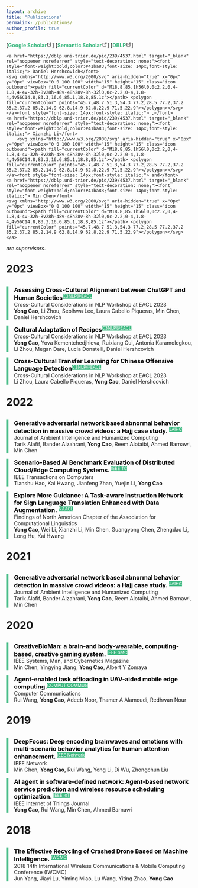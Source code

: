```yaml
---
layout: archive
title: "Publications"
permalink: /publications/
author_profile: true
---
```


<style>
  h1 {
    margin-top: 30px;
    margin-bottom: 30px;
  }
</style>

[<a href="https://scholar.google.com.hk/citations?user=-v8WGmQAAAAJ&hl=zh-CN&amp;view_op=list_works&amp;sortby=pubdate" target="_blank" rel="noopener noreferrer" style="text-decoration: none;"><font style="font-weight:bold;color:#41ba83;font-style: normal;">Google Scholar</font><svg xmlns="http://www.w3.org/2000/svg" aria-hidden="true" x="0px" y="0px" viewBox="0 0 100 100" width="15" height="15" class="icon outbound"><path fill="currentColor" d="M18.8,85.1h56l0,0c2.2,0,4-1.8,4-4v-32h-8v28h-48v-48h28v-8h-32l0,0c-2.2,0-4,1.8-4,4v56C14.8,83.3,16.6,85.1,18.8,85.1z"></path> <polygon fill="currentColor" points="45.7,48.7 51.3,54.3 77.2,28.5 77.2,37.2 85.2,37.2 85.2,14.9 62.8,14.9 62.8,22.9 71.5,22.9"></polygon></svg></a>]
[<a href="https://www.semanticscholar.org/author/Yong-Cao/2112402733" target="_blank" rel="noopener noreferrer" style="text-decoration: none;"><font style="font-weight:bold;color:#41ba83;font-style: normal;">Semantic Scholar</font><svg xmlns="http://www.w3.org/2000/svg" aria-hidden="true" x="0px" y="0px" viewBox="0 0 100 100" width="15" height="15" class="icon outbound"><path fill="currentColor" d="M18.8,85.1h56l0,0c2.2,0,4-1.8,4-4v-32h-8v28h-48v-48h28v-8h-32l0,0c-2.2,0-4,1.8-4,4v56C14.8,83.3,16.6,85.1,18.8,85.1z"></path> <polygon fill="currentColor" points="45.7,48.7 51.3,54.3 77.2,28.5 77.2,37.2 85.2,37.2 85.2,14.9 62.8,14.9 62.8,22.9 71.5,22.9"></polygon></svg></a>]
[<a href="https://orcid.org/0000-0002-3889-0382" target="_blank" rel="noopener noreferrer" style="text-decoration: none;"><font style="font-weight:bold;color:#41ba83;font-style: normal;">DBLP</font><svg xmlns="http://www.w3.org/2000/svg" aria-hidden="true" x="0px" y="0px" viewBox="0 0 100 100" width="15" height="15" class="icon outbound"><path fill="currentColor" d="M18.8,85.1h56l0,0c2.2,0,4-1.8,4-4v-32h-8v28h-48v-48h28v-8h-32l0,0c-2.2,0-4,1.8-4,4v56C14.8,83.3,16.6,85.1,18.8,85.1z"></path> <polygon fill="currentColor" points="45.7,48.7 51.3,54.3 77.2,28.5 77.2,37.2 85.2,37.2 85.2,14.9 62.8,14.9 62.8,22.9 71.5,22.9"></polygon></svg></a>]

<p>

    <a href="https://dblp.uni-trier.de/pid/239/4537.html" target="_blank" rel="noopener noreferrer" style="text-decoration: none;"><font style="font-weight:bold;color:#41ba83;font-size: 14px;font-style: italic;"> Daniel Hershcovich</font>
    <svg xmlns="http://www.w3.org/2000/svg" aria-hidden="true" x="0px" y="0px" viewBox="0 0 100 100" width="15" height="15" class="icon outbound"><path fill="currentColor" d="M18.8,85.1h56l0,0c2.2,0,4-1.8,4-4v-32h-8v28h-48v-48h28v-8h-32l0,0c-2.2,0-4,1.8-4,4v56C14.8,83.3,16.6,85.1,18.8,85.1z"></path> <polygon fill="currentColor" points="45.7,48.7 51.3,54.3 77.2,28.5 77.2,37.2 85.2,37.2 85.2,14.9 62.8,14.9 62.8,22.9 71.5,22.9"></polygon></svg></a><font style="font-size: 14px;font-style: italic;"> ,</font>
    <a href="https://dblp.uni-trier.de/pid/239/4537.html" target="_blank" rel="noopener noreferrer" style="text-decoration: none;"><font style="font-weight:bold;color:#41ba83;font-size: 14px;font-style: italic;"> Xianzhi Li</font>
        <svg xmlns="http://www.w3.org/2000/svg" aria-hidden="true" x="0px" y="0px" viewBox="0 0 100 100" width="15" height="15" class="icon outbound"><path fill="currentColor" d="M18.8,85.1h56l0,0c2.2,0,4-1.8,4-4v-32h-8v28h-48v-48h28v-8h-32l0,0c-2.2,0-4,1.8-4,4v56C14.8,83.3,16.6,85.1,18.8,85.1z"></path> <polygon fill="currentColor" points="45.7,48.7 51.3,54.3 77.2,28.5 77.2,37.2 85.2,37.2 85.2,14.9 62.8,14.9 62.8,22.9 71.5,22.9"></polygon></svg></a><font style="font-size: 14px;font-style: italic;"> and</font>
    <a href="https://dblp.uni-trier.de/pid/239/4537.html" target="_blank" rel="noopener noreferrer" style="text-decoration: none;"><font style="font-weight:bold;color:#41ba83;font-size: 14px;font-style: italic;"> Min Chen</font>
    <svg xmlns="http://www.w3.org/2000/svg" aria-hidden="true" x="0px" y="0px" viewBox="0 0 100 100" width="15" height="15" class="icon outbound"><path fill="currentColor" d="M18.8,85.1h56l0,0c2.2,0,4-1.8,4-4v-32h-8v28h-48v-48h28v-8h-32l0,0c-2.2,0-4,1.8-4,4v56C14.8,83.3,16.6,85.1,18.8,85.1z"></path> <polygon fill="currentColor" points="45.7,48.7 51.3,54.3 77.2,28.5 77.2,37.2 85.2,37.2 85.2,14.9 62.8,14.9 62.8,22.9 71.5,22.9"></polygon></svg></a>

<font style="font-size: 14px;font-style: italic;">are supervisors.<br></font>

<h1>2023</h1>

<div style="border-left: 6px solid #41ba83; padding-left: 15px;">
<a href="https://sites.google.com/view/c3nlp" style="text-decoration: none;"><font style="margin: 0;font-weight: bold;font-style: normal;color: black;font-size: 16px;">Assessing Cross-Cultural Alignment between ChatGPT and Human Societies</font></a><sup><font style="color: white;background: #41ba83">C3NLP@EACL</font></sup><br>
<font style="margin: 0;font-size: 14px;">Cross-Cultural Considerations in NLP Workshop at EACL 2023<br></font>
<font style="margin: 0;font-size: 14px;"><b>Yong Cao</b>, Li Zhou, Seolhwa Lee, Laura Cabello Piqueras, Min Chen, Daniel Hershcovich</font>
</div>

<p>

<div style="border-left: 6px solid #41ba83; padding-left: 15px;">
<a href="https://sites.google.com/view/c3nlp" style="text-decoration: none;"><font style="font-weight: bold;font-style: normal;color: black;font-size: 16px;">Cultural Adaptation of Recipes</font></a><sup><font style="color: white;background: #41ba83">C3NLP@EACL</font></sup><br>
<font style="font-size: 14px;">Cross-Cultural Considerations in NLP Workshop at EACL 2023<br></font>
<font style="font-size: 14px;"><b>Yong Cao</b>, Yova Kementchedjhieva, Ruixiang Cui, Antonia Karamolegkou, Li Zhou, Megan Dare, Lucia Donatelli, Daniel Hershcovich</font>
</div>

<p>

<div style="border-left: 6px solid #41ba83; padding-left: 15px;">
<a href="https://sites.google.com/view/c3nlp" style="text-decoration: none;"><font style="font-weight: bold;font-style: normal;color: black;font-size: 16px;">Cross-Cultural Transfer Learning for Chinese Offensive Language Detection</font></a><sup><font style="color: white;background: #41ba83">C3NLP@EACL</font></sup><br>
<font style="font-size: 14px;">Cross-Cultural Considerations in NLP Workshop at EACL 2023<br></font>
<font style="font-size: 14px;">Li Zhou, Laura Cabello Piqueras, <b>Yong Cao</b>, Daniel Hershcovich</font>
</div>

<h1>2022</h1>

<div style="border-left: 6px solid #41ba83; padding-left: 15px;">
<a href="https://link.springer.com/article/10.1007/s12652-021-03323-5" style="text-decoration: none;"><font style="font-weight: bold;font-style: normal;color: black;font-size: 16px;">Generative adversarial network based abnormal behavior detection in massive crowd videos: a Hajj case study.</font> </a><sup><font style="color: white;background: #41ba83">JAIHC</font></sup><br>
<font style="font-size: 14px;">Journal of Ambient Intelligence and Humanized Computing<br></font>
<font style="font-size: 14px;">Tarik Alafif, Bander Alzahrani, <b>Yong Cao</b>, Reem Alotaibi, Ahmed Barnawi, Min Chen</font>
</div>

<p>

<div style="border-left: 6px solid #41ba83; padding-left: 15px;">
<a href="https://ieeexplore.ieee.org/abstract/document/9779956" style="text-decoration: none;"><font style="font-weight: bold;font-style: normal;color: black;font-size: 16px;">Scenario-Based AI Benchmark Evaluation of Distributed Cloud/Edge Computing Systems.</font> </a><sup><font style="color: white;background: #41ba83">IEEE TC</font></sup><br>
<font style="font-size: 14px;">IEEE Transactions on Computers<br></font>
<font style="font-size: 14px;">Tianshu Hao, Kai Hwang, Jianfeng Zhan, Yuejin Li, <b>Yong Cao</b></font>
</div>

<p>

<div style="border-left: 6px solid #41ba83; padding-left: 15px;">
<a href="https://arxiv.org/abs/2204.05953" style="text-decoration: none;"><font style="font-weight: bold;font-style: normal;color: black;font-size: 16px;">Explore More Guidance: A Task-aware Instruction Network for Sign Language Translation Enhanced with Data Augmentation.</font> </a><sup><font style="color: white;background: #41ba83">NAACL</font></sup><br>
<font style="font-size: 14px;">Findings of North American Chapter of the Association for Computational Linguistics<br></font>
<font style="font-size: 14px;"><b>Yong Cao</b>, Wei Li, Xianzhi Li, Min Chen, Guangyong Chen, Zhengdao Li, Long Hu, Kai Hwang</font>
</div>

<h1>2021</h1>

<div style="border-left: 6px solid #41ba83; padding-left: 15px;">
<a href="https://link.springer.com/article/10.1007/s12652-021-03323-5" style="text-decoration: none;"><font style="font-weight: bold;font-style: normal;color: black;font-size: 16px;">Generative adversarial network based abnormal behavior detection in massive crowd videos: a Hajj case study.</font> </a><sup><font style="color: white;background: #41ba83">JAIHC</font></sup><br>
<font style="font-size: 14px;">Journal of Ambient Intelligence and Humanized Computing<br></font>
<font style="font-size: 14px;">Tarik Alafif, Bander Alzahrani, <b>Yong Cao</b>, Reem Alotaibi, Ahmed Barnawi, Min Chen</font>
</div>

<h1>2020</h1>

<div style="border-left: 6px solid #41ba83; padding-left: 15px;">
<a href="https://ieeexplore.ieee.org/abstract/document/8961340" style="text-decoration: none;"><font style="font-weight: bold;font-style: normal;color: black;font-size: 16px;">CreativeBioMan: a brain-and body-wearable, computing-based, creative gaming system.</font> </a><sup><font style="color: white;background: #41ba83">IEEE SMC</font></sup> <br>
<font style="font-size: 14px;">IEEE Systems, Man, and Cybernetics Magazine<br></font>
<font style="font-size: 14px;">Min Chen, Yingying Jiang, <b>Yong Cao</b>, Albert Y Zomaya</font>
</div>

<p>

<div style="border-left: 6px solid #41ba83; padding-left: 15px;">
<a href="https://www.sciencedirect.com/science/article/abs/pii/S0140366419306292" style="text-decoration: none;"><font style="font-weight: bold;font-style: normal;color: black;font-size: 16px;">Agent-enabled task offloading in UAV-aided mobile edge computing.</font></a><sup><font style="color: white;background: #41ba83">COMPUT COMMUN</font></sup> <br>
<font style="font-size: 14px;">Computer Communications<br></font>
<font style="font-size: 14px;">Rui Wang, <b>Yong Cao</b>, Adeeb Noor, Thamer A Alamoudi, Redhwan Nour</font>
</div>

<h1>2019</h1>

<div style="border-left: 6px solid #41ba83; padding-left: 15px;">
<a href="https://ieeexplore.ieee.org/abstract/document/8933562" style="text-decoration: none;"><font style="font-weight: bold;font-style: normal;color: black;font-size: 16px;">DeepFocus: Deep encoding brainwaves and emotions with multi-scenario behavior analytics for human attention enhancement.</font> </a><sup><font style="color: white;background: #41ba83">IEEE Network</font></sup><br>
<font style="font-size: 14px;">IEEE Network<br></font>
<font style="font-size: 14px;">Min Chen, <b>Yong Cao</b>, Rui Wang, Yong Li, Di Wu, Zhongchun Liu</font>
</div>

<p>

<div style="border-left: 6px solid #41ba83; padding-left: 15px;">
<a href="https://ieeexplore.ieee.org/abstract/document/8888257" style="text-decoration: none;"><font style="font-weight: bold;font-style: normal;color: black;font-size: 16px;">AI agent in software-defined network: Agent-based network service prediction and wireless resource scheduling optimization.</font> </a><sup><font style="color: white;background: #41ba83">IEEE IoT</font></sup><br>
<font style="font-size: 14px;">IEEE Internet of Things Journal<br></font>
<font style="font-size: 14px;"><b>Yong Cao</b>, Rui Wang, Min Chen, Ahmed Barnawi</font>
</div>

<h1>2018</h1>

<div style="border-left: 6px solid #41ba83; padding-left: 15px;">
<a href="https://ieeexplore.ieee.org/abstract/document/8450425/" style="text-decoration: none;"><font style="font-weight: bold;font-style: normal;color: black;font-size: 16px;">The Effective Recycling of Crashed Drone Based on Machine Intelligence.</font> </a><sup><font style="color: white;background: #41ba83">IWCMC</font></sup> <br>
<font style="font-size: 14px;">2018 14th International Wireless Communications & Mobile Computing Conference (IWCMC)<br></font>
<font style="font-size: 14px;">Jun Yang, Jiayi Lu, Yiming Miao, Lu Wang, Yiting Zhao, <b>Yong Cao</b></font>
</div>